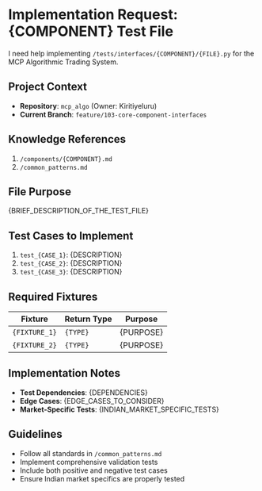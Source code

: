 # **Implementation Request: {COMPONENT} Test File**  

I need help implementing `/tests/interfaces/{COMPONENT}/{FILE}.py` for the MCP Algorithmic Trading System.

## **Project Context**

- **Repository**: `mcp_algo` (Owner: Kiritiyeluru)
- **Current Branch**: `feature/103-core-component-interfaces`

## **Knowledge References**

1. `/components/{COMPONENT}.md`
2. `/common_patterns.md`

## **File Purpose**

{BRIEF_DESCRIPTION_OF_THE_TEST_FILE}

## **Test Cases to Implement**

1. `test_{CASE_1}`: {DESCRIPTION}
2. `test_{CASE_2}`: {DESCRIPTION}
3. `test_{CASE_3}`: {DESCRIPTION}

## **Required Fixtures**

| Fixture | Return Type | Purpose |
|---------|------------|---------|
| `{FIXTURE_1}` | `{TYPE}` | {PURPOSE} |
| `{FIXTURE_2}` | `{TYPE}` | {PURPOSE} |

## **Implementation Notes**

- **Test Dependencies**: {DEPENDENCIES}
- **Edge Cases**: {EDGE_CASES_TO_CONSIDER}
- **Market-Specific Tests**: {INDIAN_MARKET_SPECIFIC_TESTS}

## **Guidelines**

- Follow all standards in `/common_patterns.md`
- Implement comprehensive validation tests
- Include both positive and negative test cases
- Ensure Indian market specifics are properly tested
